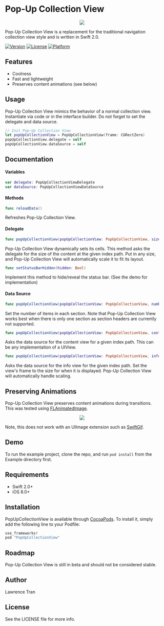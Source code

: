 # Pop-Up Collection View


<p align="center">
<img src="/Assets/preview.gif" />
</p>

Pop-Up Collection View is a replacement for the traditional
navigation collection view style and is written in Swift 2.0.

<!---
[![CI Status](http://img.shields.io/travis/Lawrence Tran/PopUpCollectionView.svg?style=flat)](https://travis-ci.org/Lawrence Tran/PopUpCollectionView)
-->
[![Version](https://img.shields.io/cocoapods/v/PopUpCollectionView.svg?style=flat)](http://cocoapods.org/pods/PopUpCollectionView)
[![License](https://img.shields.io/cocoapods/l/PopUpCollectionView.svg?style=flat)](http://cocoapods.org/pods/PopUpCollectionView)
[![Platform](https://img.shields.io/cocoapods/p/PopUpCollectionView.svg?style=flat)](http://cocoapods.org/pods/PopUpCollectionView)


## Features
* Coolness
* Fast and lightweight
* Preserves content animations (see below)

## Usage

Pop-Up Collection View mimics the behavior of a normal collection view. Instantiate via code or in the interface builder. Do not forget to set the delegate and data source.

```swift
// Init Pop-Up Collection View
let popUpCollectionView = PopUpCollectionView(frame: CGRectZero)
popUpCollectionView.delegate = self
popUpCollectionView.dataSource = self
```

## Documentation

#### Variables

```swift
var delegate: PopUpCollectionViewDelegate
var dataSource: PopUpCollectionViewDataSource
```

#### Methods

```swift
func reloadData()
```
Refreshes Pop-Up Collection View.

#### Delegate

```swift
func popUpCollectionView(popUpCollectionView: PopUpCollectionView, sizeForItemAtIndexPath indexPath: NSIndexPath) -> CGSize
```
Pop-Up Collection View dynamically sets its cells. This method asks the delegate for the size of the content at the given index path. Put in any size, and Pop-Up Collection View will automatically scale it to fit its layout.  

```swift
func setStatusBarHidden(hidden: Bool)
```
Implement this method to hide/reveal the status bar. (See the demo for implementation)

#### Data Source

```swift
func popUpCollectionView(popUpCollectionView: PopUpCollectionView, numberOfItemsInSection section: Int) -> Int
```
Set the number of items in each section. Note that Pop-Up Collection View works best when there is only one section as section headers are currently not supported.

```swift
func popUpCollectionView(popUpCollectionView: PopUpCollectionView, contentViewAtIndexPath indexPath: NSIndexPath) -> UIView
```
Asks the data source for the content view for a given index path. This can be any implementation of a UIView.

```swift
func popUpCollectionView(popUpCollectionView: PopUpCollectionView, infoViewForItemAtIndexPath indexPath: NSIndexPath) -> UIView
```
Asks the data source for the info view for the given index path. Set the view's frame to the size for when it is displayed. Pop-Up Collection View will automatically handle scaling.

## Preserving Animations

Pop-Up Collection View preserves content animations during transitions. This was tested using [FLAnimatedImage](https://github.com/Flipboard/FLAnimatedImage).

<p align="center">
<img src="/Assets/preserve.gif" />
</p>

Note, this does not work with an UIImage extension such as [SwiftGif](https://github.com/bahlo/SwiftGif).

## Demo

To run the example project, clone the repo, and run `pod install` from the Example directory first.

## Requirements
* Swift 2.0+
* iOS 8.0+

## Installation

PopUpCollectionView is available through [CocoaPods](http://cocoapods.org). To install
it, simply add the following line to your Podfile:

```ruby
use_frameworks!
pod "PopUpCollectionView"
```
## Roadmap
Pop-Up Collection View is still in beta and should not be considered stable.

## Author

Lawrence Tran

## License

See the LICENSE file for more info.
